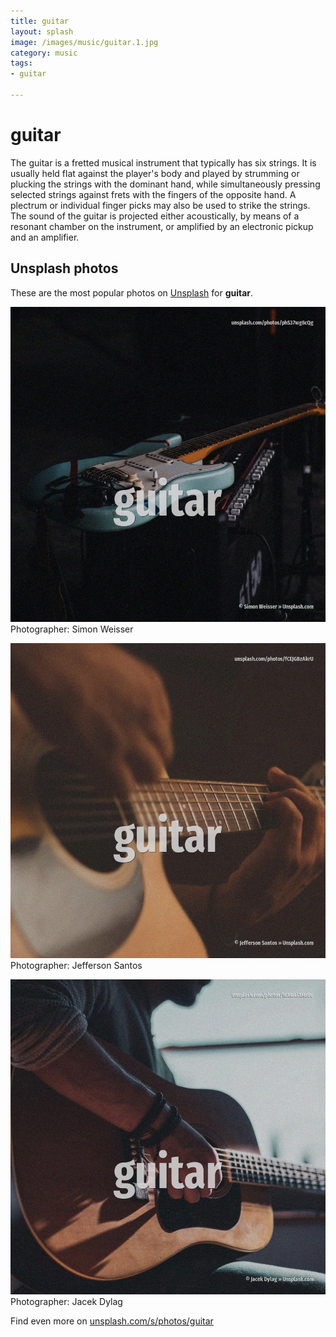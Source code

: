 ```yaml
---
title: guitar
layout: splash
image: /images/music/guitar.1.jpg
category: music
tags:
- guitar

---
```

# guitar

The guitar is a fretted musical instrument that typically has six strings. It is usually held flat against the player's body and played by strumming or plucking the strings  with the dominant hand, while simultaneously pressing selected strings against frets with the  fingers of the opposite hand. A plectrum or individual finger picks may also be used to strike the strings. The sound of the guitar is projected either acoustically, by means of a resonant chamber on the  instrument, or amplified by an electronic pickup and an amplifier.  

 
## Unsplash photos
These are the most popular photos on [Unsplash](https://unsplash.com) for **guitar**.
 
![guitar](/images/music/guitar.1.jpg)
Photographer:  Simon Weisser
 
![guitar](/images/music/guitar.2.jpg)
Photographer:  Jefferson Santos
 
![guitar](/images/music/guitar.3.jpg)
Photographer:  Jacek Dylag
 
Find even more on [unsplash.com/s/photos/guitar](https://unsplash.com/s/photos/guitar)
 
